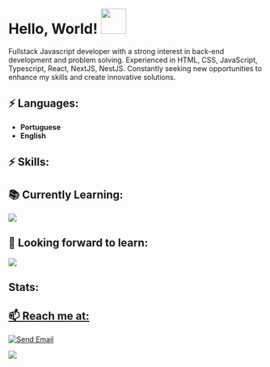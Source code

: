 # Hello, World! <img src="https://media.giphy.com/media/mGcNjsfWAjY5AEZNw6/giphy.gif" width="50">

Fullstack Javascript developer with a strong interest in back-end development and problem solving.
Experienced in HTML, CSS, JavaScript, Typescript, React, NextJS, NestJS.
Constantly seeking new opportunities to enhance my skills and create innovative solutions.

## ⚡ Languages:
-  **Portuguese**
-   **English**

## ⚡ Skills:
<div  align = "center" style ="display: none;">
  

  <table style="margin: 0 auto;">
  <tbody>
    <tr>
      <td style="text-align: center;"><img style="height: 25px;" src="https://img.shields.io/badge/TypeScript-007ACC?style=for-the-badge&logo=typescript&logoColor=white"></td>
      <td style="text-align: center;"><img style="height: 25px;" src="https://img.shields.io/badge/Linux-FCC624?style=for-the-badge&logo=linux&logoColor=black"></td>
      <td style="text-align: center;"><img style="height: 25px;" src="https://img.shields.io/badge/JavaScript-F7DF1E?style=for-the-badge&logo=javascript&logoColor=black"></td>
      <td style="text-align: center;"><img style="height: 25px;" src="https://img.shields.io/badge/Node.js-43853D?style=for-the-badge&logo=node.js&logoColor=white"></td>
      <td style="text-align: center;"><img style="height: 25px;" src="https://img.shields.io/badge/Vite-B73BFE?style=for-the-badge&logo=vite&logoColor=FFD62E"></td>
    </tr>
    <tr>
      <td style="text-align: center;"><img style="height: 25px;" src="https://img.shields.io/badge/Tailwind_CSS-38B2AC?style=for-the-badge&logo=tailwind-css&logoColor=white"></td>
      <td style="text-align: center;"><img style="height: 25px;" src="https://img.shields.io/badge/React-20232A?style=for-the-badge&logo=react&logoColor=61DAFB"></td>
      <td style="text-align: center;"><img style="height: 25px;" src="https://img.shields.io/badge/HTML5-E34F26?style=for-the-badge&logo=html5&logoColor=white"></td>
      <td style="text-align: center;"><img style="height: 25px;" src="https://img.shields.io/badge/CSS3-1572B6?style=for-the-badge&logo=css3&logoColor=white"></td>
      <td style="text-align: center;"><img style="height: 25px;" src="https://img.shields.io/badge/Express.js-404D59?style=for-the-badge"></td>
    </tr>
    <tr>
      <td style="text-align: center;"><img style="height: 25px;" src="https://img.shields.io/badge/styled--components-DB7093?style=for-the-badge&logo=styled-components&logoColor=white"></td>
      <td style="text-align: center;"><img style="height: 25px;" src="https://img.shields.io/badge/Material--UI-0081CB?style=for-the-badge&logo=material-ui&logoColor=white"></td>
      <td style="text-align: center;"><img style="height: 25px;" src="https://img.shields.io/badge/Prisma-3982CE?style=for-the-badge&logo=Prisma&logoColor=white"></td>
      <td style="text-align: center;"><img style="height: 25px;" src="https://img.shields.io/badge/MongoDB-4EA94B?style=for-the-badge&logo=mongodb&logoColor=white"></td>
      <td style="text-align: center;"><img style="height: 25px;" src="https://img.shields.io/badge/redis-%23DD0031.svg?&style=for-the-badge&logo=redis&logoColor=white"></td>
    </tr>
    <tr>
      <td style="text-align: center;"><img style="height: 25px;" src="https://img.shields.io/badge/PostgreSQL-316192?style=for-the-badge&logo=postgresql&logoColor=white"></td>
      <td style="text-align: center;"><img style="height: 25px;" src="https://img.shields.io/badge/Jest-323330?style=for-the-badge&logo=Jest&logoColor=white"></td>
      <td style="text-align: center;"><img style="height: 25px;" src="https://img.shields.io/badge/Vercel-000000?style=for-the-badge&logo=vercel&logoColor=white"></td>
      <td style="text-align: center;"><img style="height: 25px;" src="https://img.shields.io/badge/Figma-F24E1E?style=for-the-badge&logo=figma&logoColor=white"></td>
      <td style="text-align: center;"><img style="height: 25px;" src="https://img.shields.io/badge/eslint-3A33D1?style=for-the-badge&logo=eslint&logoColor=white"></td>
    </tr>
    <tr>
      <td style="text-align: center;"><img style="height: 25px;" src="https://img.shields.io/badge/prettier-1A2C34?style=for-the-badge&logo=prettier&logoColor=F7BA3E"></td>
      <td style="text-align: center;"><img style="height: 25px;" src="https://img.shields.io/badge/next.js-1A2C34?style=for-the-badge&logo=nextdotjs&logoColor=white"></td>
      <td style="text-align: center;"><img style="height: 25px;" src="https://img.shields.io/badge/Swagger-85EA2D?style=for-the-badge&logo=Swagger&logoColor=white"></td>
      <td style="text-align: center;"><img style="height: 25px;" src="https://img.shields.io/badge/Notion-000000?style=for-the-badge&logo=notion&logoColor=white"></td>
      <td style="text-align: center;"><img style="height: 25px;" src="https://img.shields.io/badge/JWT-000000?style=for-the-badge&logo=JSON%20web%20tokens&logoColor=white"></td>
    </tr>
    <tr>
      <td style="text-align:center;"><img style="height: 25px;" src="https://img.shields.io/badge/nestjs-1A2C34?style=for-the-badge&logo=nestjs&logoColor=D2485A"></td>
      <td style ="text-align:center;"> <img src="https://img.shields.io/badge/Docker-1A2C34?style=for-the-badge&logo=docker&logoColor=blue"> </td>
      <td style ="text-align:center;">  <img src="https://img.shields.io/badge/tRPC-1A2C34?style=for-the-badge&logo=tRPC&logoColor=blue"> </td>
    </tr>
  </tbody>
</table>

</div>

## 📚 Currently Learning:

 <img src="https://img.shields.io/badge/amazonaws-1A2C34?style=for-the-badge&logo=amazonaws&logoColor=F7BA3E">



## 🌱 Looking forward to learn:
 <img src="https://img.shields.io/badge/Jenkins-1A2C34?style=for-the-badge&logo=Jenkins&logoColor=blue">


## Stats:
<div  align = "center" style ="display: none;">
<a href="https://github.com/andreymudri">
<img height="180em" src="https://github-readme-stats.vercel.app/api/top-langs/?username=andreymudri&layout=compact&langs_count=7&theme=dracula"/>
<img height="180em" src="https://github-readme-stats.vercel.app/api?username=andreymudri&show_icons=true&theme=dracula"/>
</div>

## 📫 Reach me at:


[![Send Email](https://img.shields.io/badge/Gmail-D14836?style=for-the-badge&logo=gmail&logoColor=white)](mailto:andreymudri@gmail.com)
 
 <a href="https://www.linkedin.com/in/andreymudri/"><img src="https://img.shields.io/badge/linkedin-0081CB.svg?&style=for-the-badge&logo=linkedin&logoColor=white" /></a>
